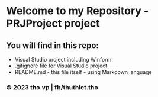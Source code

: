# Welcome to my Repository - PRJProject project

## You will find in this repo:

* Visual Studio project including Winform
* .gitignore file for Visual Studio project 
* README.md - this file itself - using Markdown language

### © 2023 tho.vp | fb/thuthiet.tho